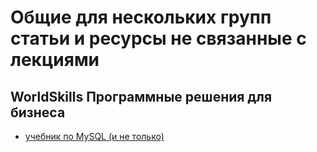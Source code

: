 # Общие для нескольких групп статьи и ресурсы не связанные с лекциями

## WorldSkills Программные решения для бизнеса

* [учебник по MySQL (и не только)](docs/Учебник%20с%20примерами%20MySql,%20MS%20SQL%20Server%20and%20Oracle%20by%20examples%20(Svyatoslav%20Kulikov).pdf)